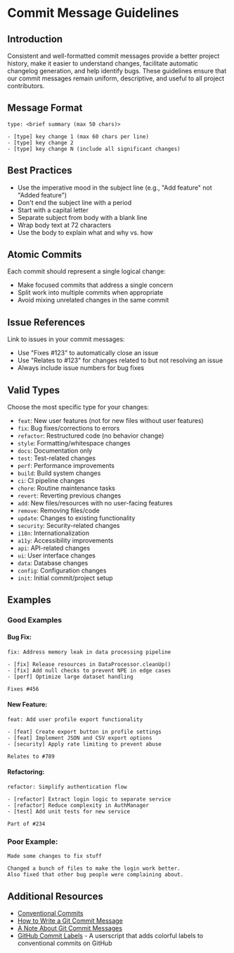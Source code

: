 # Commit Message Guidelines

## Introduction

Consistent and well-formatted commit messages provide a better project history, make it easier to understand changes, facilitate automatic changelog generation, and help identify bugs. These guidelines ensure that our commit messages remain uniform, descriptive, and useful to all project contributors.

## Message Format

```
type: <brief summary (max 50 chars)>

- [type] key change 1 (max 60 chars per line)
- [type] key change 2
- [type] key change N (include all significant changes)
```

## Best Practices

- Use the imperative mood in the subject line (e.g., "Add feature" not "Added feature")
- Don't end the subject line with a period
- Start with a capital letter
- Separate subject from body with a blank line
- Wrap body text at 72 characters
- Use the body to explain what and why vs. how

## Atomic Commits

Each commit should represent a single logical change:
- Make focused commits that address a single concern
- Split work into multiple commits when appropriate
- Avoid mixing unrelated changes in the same commit

## Issue References

Link to issues in your commit messages:
- Use "Fixes #123" to automatically close an issue
- Use "Relates to #123" for changes related to but not resolving an issue
- Always include issue numbers for bug fixes

## Valid Types

Choose the most specific type for your changes:

- `feat`: New user features (not for new files without user features)
- `fix`: Bug fixes/corrections to errors
- `refactor`: Restructured code (no behavior change) 
- `style`: Formatting/whitespace changes
- `docs`: Documentation only
- `test`: Test-related changes
- `perf`: Performance improvements
- `build`: Build system changes
- `ci`: CI pipeline changes
- `chore`: Routine maintenance tasks
- `revert`: Reverting previous changes
- `add`: New files/resources with no user-facing features
- `remove`: Removing files/code
- `update`: Changes to existing functionality
- `security`: Security-related changes
- `i18n`: Internationalization
- `a11y`: Accessibility improvements
- `api`: API-related changes
- `ui`: User interface changes
- `data`: Database changes
- `config`: Configuration changes
- `init`: Initial commit/project setup

## Examples

### Good Examples

#### Bug Fix:
```
fix: Address memory leak in data processing pipeline

- [fix] Release resources in DataProcessor.cleanUp()
- [fix] Add null checks to prevent NPE in edge cases
- [perf] Optimize large dataset handling

Fixes #456
```

#### New Feature:
```
feat: Add user profile export functionality

- [feat] Create export button in profile settings
- [feat] Implement JSON and CSV export options
- [security] Apply rate limiting to prevent abuse

Relates to #789
```

#### Refactoring:
```
refactor: Simplify authentication flow

- [refactor] Extract login logic to separate service
- [refactor] Reduce complexity in AuthManager
- [test] Add unit tests for new service

Part of #234
```

### Poor Example:
```
Made some changes to fix stuff

Changed a bunch of files to make the login work better.
Also fixed that other bug people were complaining about.
```

## Additional Resources

- [Conventional Commits](https://www.conventionalcommits.org/)
- [How to Write a Git Commit Message](https://chris.beams.io/posts/git-commit/)
- [A Note About Git Commit Messages](https://tbaggery.com/2008/04/19/a-note-about-git-commit-messages.html)
- [GitHub Commit Labels](https://greasyfork.org/en/scripts/526153-github-commit-labels) - A userscript that adds colorful labels to conventional commits on GitHub